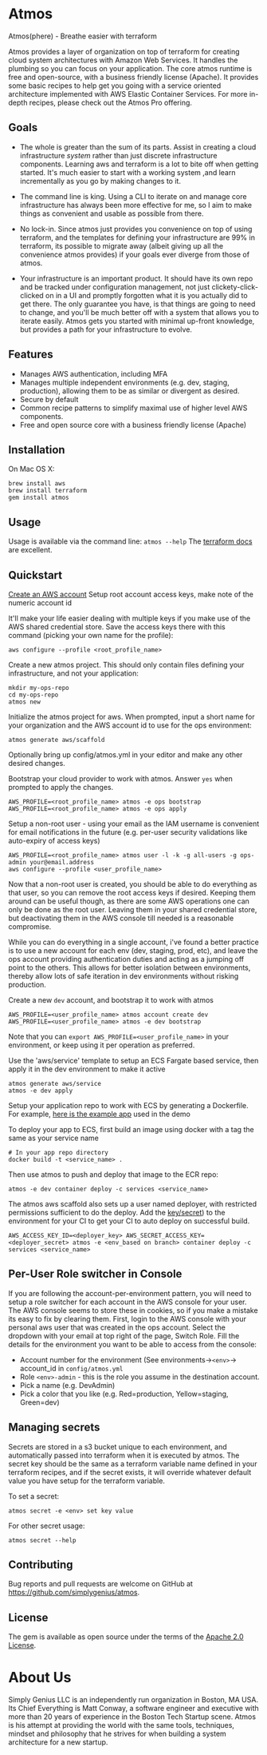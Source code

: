 # Atmos

Atmos(phere) - Breathe easier with terraform

Atmos provides a layer of organization on top of terraform for creating cloud system architectures with Amazon Web Services.  It handles the plumbing so you can focus on your application.  The core atmos runtime is free and open-source, with a business friendly license (Apache).  It provides some basic recipes to help get you going with a service oriented architecture implemented with AWS Elastic Container Services.  For more in-depth recipes, please check out the Atmos Pro offering.

## Goals

* The whole is greater than the sum of its parts.  Assist in creating a cloud infrastructure _system_ rather than just discrete infrastructure components.  Learning aws and terraform is a lot to bite off when getting started.  It's much easier to start with a working system ,and learn incrementally as you go by making changes to it.

* The command line is king.  Using a CLI to iterate on and manage core infrastructure has always been more effective for me, so I aim to make things as convenient and usable as possible from there.

* No lock-in.  Since atmos just provides you convenience on top of using terraform, and the templates for defining your infrastructure are 99% in terraform, its possible to migrate away (albeit giving up all the convenience atmos provides) if your goals ever diverge from those of atmos.

* Your infrastructure is an important product.  It should have its own repo and be tracked under configuration management, not just clickety-click-clicked on in a UI and promptly forgotten what it is you actually did to get there.  The only guarantee you have, is that things are going to need to change, and you'll be much better off with a system that allows you to iterate easily.  Atmos gets you started with minimal up-front knowledge, but provides a path for your infrastructure to evolve.

## Features

* Manages AWS authentication, including MFA
* Manages multiple independent environments (e.g. dev, staging, production), allowing them to be as similar or divergent as desired.
* Secure by default
* Common recipe patterns to simplify maximal use of higher level AWS components. 
* Free and open source core with a business friendly license (Apache)


## Installation

On Mac OS X:
```
brew install aws
brew install terraform
gem install atmos
```

## Usage

Usage is available via the command line: `atmos --help`
The [terraform docs](https://www.terraform.io/docs/index.html) are excellent.


## Quickstart

[Create an AWS account](https://portal.aws.amazon.com/billing/signup)
Setup root account access keys, make note of the numeric account id

It'll make your life easier dealing with multiple keys if you make use of the AWS shared credential store.  Save the access keys there with this command (picking your own name for the profile):

```
aws configure --profile <root_profile_name>
```

Create a new atmos project.  This should only contain files defining your infrastructure, and not your application:

```
mkdir my-ops-repo
cd my-ops-repo
atmos new
```

Initialize the atmos project for aws.  When prompted, input a short name for your organization and the AWS account id to use for the ops environment:

```
atmos generate aws/scaffold
```

Optionally bring up config/atmos.yml in your editor and make any other desired changes.

Bootstrap your cloud provider to work with atmos.  Answer `yes` when prompted to apply the changes.

```
AWS_PROFILE=<root_profile_name> atmos -e ops bootstrap
AWS_PROFILE=<root_profile_name> atmos -e ops apply
```

Setup a non-root user - using your email as the IAM username is convenient for email notifications in the future (e.g. per-user security validations like auto-expiry of access keys)

```
AWS_PROFILE=<root_profile_name> atmos user -l -k -g all-users -g ops-admin your@email.address
aws configure --profile <user_profile_name>
```

Now that a non-root user is created, you should be able to do everything as that user, so you can remove the root access keys if desired.  Keeping them around can be useful though, as there are some AWS operations one can only be done as the root user.  Leaving them in your shared credential store, but deactivating them in the AWS console till needed is a reasonable compromise.  

While you can do everything in a single account, i've found a better practice is to use a new account for each env (dev, staging, prod, etc), and leave the ops account providing authentication duties and acting as a jumping off point to the others.  This allows for better isolation between environments, thereby allow lots of safe iteration in dev environments without risking production.

Create a new `dev` account, and bootstrap it to work with atmos

```
AWS_PROFILE=<user_profile_name> atmos account create dev
AWS_PROFILE=<user_profile_name> atmos -e dev bootstrap
```

Note that you can `export AWS_PROFILE=<user_profile_name>` in your environment, or keep using it per operation as preferred.

Use the 'aws/service' template to setup an ECS Fargate based service, then apply it in the dev environment to make it active

```
atmos generate aws/service
atmos -e dev apply

```

Setup your application repo to work with ECS by generating a Dockerfile.  For example, [here is the example app](https://github.com/simplygenius/atmos-example-app) used in the demo

To deploy your app to ECS, first build an image using docker with a tag the same as your service name

```
# In your app repo directory
docker build -t <service_name> .
```

Then use atmos to push and deploy that image to the ECR repo:

```
atmos -e dev container deploy -c services <service_name>
```

The atmos aws scaffold also sets up a user named deployer, with restricted permissions sufficient to do the deploy.  Add the [key/secret](https://github.com/simplygenius/atmos-recipes/aws/scaffold/recipes/atmos-scaffold.tf#L348)) to the environment for your CI to get your CI to auto deploy on successful build.

```
AWS_ACCESS_KEY_ID=<deployer_key> AWS_SECRET_ACCESS_KEY=<deployer_secret> atmos -e <env_based on branch> container deploy -c services <service_name>
```

## Per-User Role switcher in Console

If you are following the account-per-environment pattern, you will need to setup a role switcher for each account in the AWS console for your user.  The AWS console seems to store these in cookies, so if you make a mistake its easy to fix by clearing them.  First, login to the AWS console with your personal aws user that was created in the ops account.  Select the dropdown with your email at top right of the page, Switch Role.  Fill the details for the environment you want to be able to access from the console:

* Account number for the environment (See environments->`<env>`-> account_id in `config/atmos.yml` 
* Role `<env>-admin` - this is the role you assume in the destination account.
* Pick a name (e.g. DevAdmin)
* Pick a color that you like (e.g. Red=production, Yellow=staging, Green=dev)

## Managing secrets

Secrets are stored in a s3 bucket unique to each environment, and automatically passed into terraform when it is executed by atmos.  The secret key should be the same as a terraform variable name defined in your terraform recipes, and if the secret exists, it will override whatever default value you have setup for the terraform variable.

To set a secret:

`atmos secret -e <env> set key value`

For other secret usage:
 
`atmos secret --help`

## Contributing

Bug reports and pull requests are welcome on GitHub at https://github.com/simplygenius/atmos.


## License

The gem is available as open source under the terms of the [Apache 2.0 License](https://opensource.org/licenses/apache-2.0).

# About Us

Simply Genius LLC is an independently run organization in Boston, MA USA.  Its Chief Everything is Matt Conway, a software engineer and executive with more than 20 years of experience in the Boston Tech Startup scene.  Atmos is his attempt at providing the world with the same tools, techniques, mindset and philosophy that he strives for when building a system architecture for a new startup.
